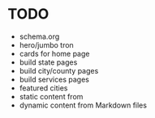 # TODO

* schema.org
* hero/jumbo tron
* cards for home page
* build state pages
* build city/county pages
* build services pages
* featured cities
* static content from 
* dynamic content from Markdown files
